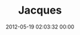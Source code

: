 ---
title: "Jacques"
date: 2012-05-19 02:03:32 00:00
permalink: /jacquestardie
twitter: "jacquestardie"
likes: [66,734,736,72,909,907,1014]
id: 414
gravatar: "http://www.gravatar.com/avatar/47d191bb7eed82141292690fee010b63"
---